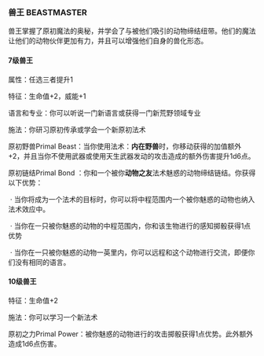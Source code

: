### 兽王	BEASTMASTER

​		兽王掌握了原初魔法的奥秘，并学会了与被他们吸引的动物缔结纽带。他们的魔法让他们的动物伙伴更加有力，并且可以增强他们自身的兽化形态。

#### 7级兽王

属性：任选三者提升1

特征：生命值+2，威能+1

语言和专业：你可以听说一门新语言或获得一门新荒野领域专业

施法：你研习原初传承或学会一个新原初法术

原初野兽Primal Beast：当你使用法术：**内在野兽**时，你移动获得的加值额外+2，并且当你不使用武器或使用天生武器发动的攻击造成的额外伤害提升1d6点。

原初链结Primal Bond ：你和一个被你**动物之友**法术魅惑的动物缔结链结。你获得以下优势：

​	·	当你将成为一个法术的目标时，你可以将中程范围内一个被你魅惑的动物也纳入法术效应中。

​	·	当你在一只被你魅惑的动物的中程范围内，你和该生物进行的感知掷骰获得1点优势

​	·	当你在一只被你魅惑的动物一英里内，你可以远程和这个动物进行交流，即便你们没有相同的语言。

#### 10级兽王

特征：生命值+2

施法：你可以学习一个新法术

原初之力Primal Power：被你魅惑的动物进行的攻击掷骰获得1点优势。此外额外造成1d6点伤害。